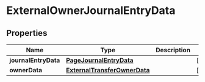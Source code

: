 
# ExternalOwnerJournalEntryData

## Properties
| Name | Type | Description | Notes |
| ------------ | ------------- | ------------- | ------------- |
| **journalEntryData** | [**PageJournalEntryData**](PageJournalEntryData.md) |  |  [optional] |
| **ownerData** | [**ExternalTransferOwnerData**](ExternalTransferOwnerData.md) |  |  [optional] |



